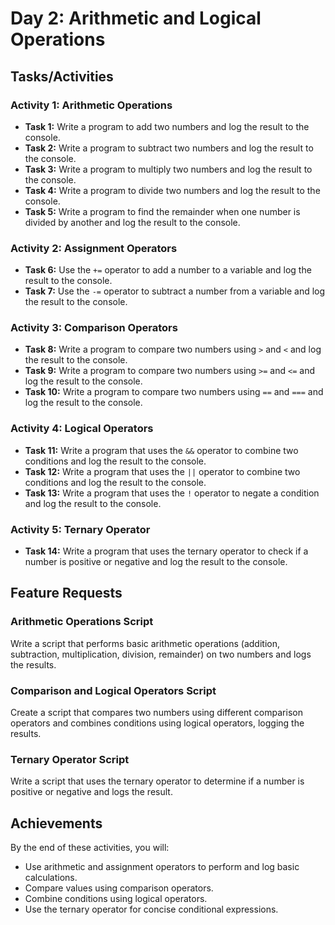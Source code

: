 # Day 2: Arithmetic and Logical Operations

## Tasks/Activities

### Activity 1: Arithmetic Operations
- **Task 1:** Write a program to add two numbers and log the result to the console.
- **Task 2:** Write a program to subtract two numbers and log the result to the console.
- **Task 3:** Write a program to multiply two numbers and log the result to the console.
- **Task 4:** Write a program to divide two numbers and log the result to the console.
- **Task 5:** Write a program to find the remainder when one number is divided by another and log the result to the console.

### Activity 2: Assignment Operators
- **Task 6:** Use the `+=` operator to add a number to a variable and log the result to the console.
- **Task 7:** Use the `-=` operator to subtract a number from a variable and log the result to the console.

### Activity 3: Comparison Operators
- **Task 8:** Write a program to compare two numbers using `>` and `<` and log the result to the console.
- **Task 9:** Write a program to compare two numbers using `>=` and `<=` and log the result to the console.
- **Task 10:** Write a program to compare two numbers using `==` and `===` and log the result to the console.

### Activity 4: Logical Operators
- **Task 11:** Write a program that uses the `&&` operator to combine two conditions and log the result to the console.
- **Task 12:** Write a program that uses the `||` operator to combine two conditions and log the result to the console.
- **Task 13:** Write a program that uses the `!` operator to negate a condition and log the result to the console.

### Activity 5: Ternary Operator
- **Task 14:** Write a program that uses the ternary operator to check if a number is positive or negative and log the result to the console.

## Feature Requests

### Arithmetic Operations Script
Write a script that performs basic arithmetic operations (addition, subtraction, multiplication, division, remainder) on two numbers and logs the results.

### Comparison and Logical Operators Script
Create a script that compares two numbers using different comparison operators and combines conditions using logical operators, logging the results.

### Ternary Operator Script
Write a script that uses the ternary operator to determine if a number is positive or negative and logs the result.

## Achievements

By the end of these activities, you will:
- Use arithmetic and assignment operators to perform and log basic calculations.
- Compare values using comparison operators.
- Combine conditions using logical operators.
- Use the ternary operator for concise conditional expressions.
